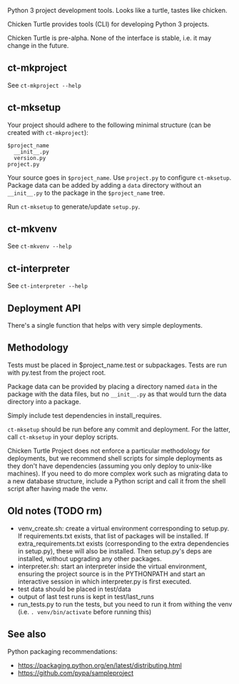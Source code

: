 Python 3 project development tools. Looks like a turtle, tastes like chicken.

Chicken Turtle provides tools (CLI) for developing Python 3 projects.

Chicken Turtle is pre-alpha. None of the interface is stable, i.e. it may
change in the future.

## ct-mkproject
See `ct-mkproject --help`

## ct-mksetup

Your project should adhere to the following minimal structure (can be created
with `ct-mkproject`):

    $project_name
      __init__.py
      version.py
    project.py

Your source goes in `$project_name`. Use `project.py` to configure
`ct-mksetup`. Package data can be added by adding a `data` directory without an
`__init__.py` to the package in the `$project_name` tree. 

Run `ct-mksetup` to generate/update `setup.py`.

## ct-mkvenv

See `ct-mkvenv --help`

## ct-interpreter

See `ct-interpreter --help`

## Deployment API

There's a single function that helps with very simple deployments.

## Methodology

Tests must be placed in $project_name.test or subpackages. Tests are run with
py.test from the project root.

Package data can be provided by placing a directory named `data` in the package
with the data files, but no `__init__.py` as that would turn the data directory
into a package.

Simply include test dependencies in install_requires.

`ct-mksetup` should be run before any commit and deployment. For the latter, call
`ct-mksetup` in your deploy scripts.

Chicken Turtle Project does not enforce a particular methodology for deployments, but
we recommend shell scripts for simple deployments as they don't have dependencies
(assuming you only deploy to unix-like machines). If you need to do more
complex work such as migrating data to a new database structure, include a
Python script and call it from the shell script after having made the venv.

## Old notes (TODO rm)
- venv_create.sh: create a virtual environment corresponding to setup.py. If
  requirements.txt exists, that list of packages will be installed. If
  extra_requirements.txt exists (corresponding to the extra dependencies in
  setup.py), these will also be installed. Then setup.py's deps are installed,
  without upgrading any other packages. 
- interpreter.sh: start an interpreter inside the virtual environment, ensuring
  the project source is in the PYTHONPATH and start an interactive session in
  which interpreter.py is first executed.
- test data should be placed in test/data
- output of last test runs is kept in test/last_runs 
- run_tests.py to run the tests, but you need to run it from withing the venv
  (i.e. `. venv/bin/activate` before running this)

## See also

Python packaging recommendations:

- https://packaging.python.org/en/latest/distributing.html
- https://github.com/pypa/sampleproject
